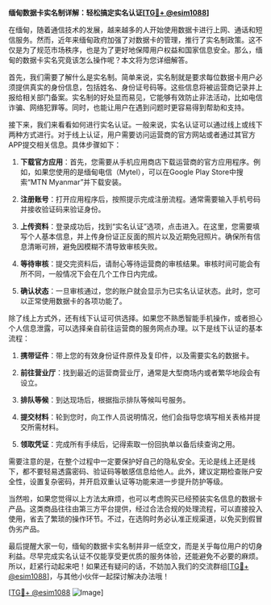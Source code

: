 **缅甸数据卡实名制详解：轻松搞定实名认证[[TG💪+ @esim1088](https://t.me/s/esim1088)]**

在缅甸，随着通信技术的发展，越来越多的人开始使用数据卡进行上网、通话和短信服务。然而，近年来缅甸政府加强了对数据卡的管理，推行了实名制政策。这不仅是为了规范市场秩序，也是为了更好地保障用户权益和国家信息安全。那么，缅甸的数据卡实名究竟该怎么操作呢？本文将为您详细解答。

首先，我们需要了解什么是实名制。简单来说，实名制就是要求每位数据卡用户必须提供真实的身份信息，包括姓名、身份证号码等。这些信息将被运营商记录并上报给相关部门备案。实名制的好处显而易见，它能够有效防止非法活动，比如电信诈骗、网络犯罪等。同时，也能让用户在遇到问题时更容易得到帮助和支持。

接下来，我们来看看如何进行实名认证。一般来说，实名认证可以通过线上或线下两种方式进行。对于线上认证，用户需要访问运营商的官方网站或者通过其官方APP提交相关信息。具体步骤如下：

1. **下载官方应用**：首先，您需要从手机应用商店下载运营商的官方应用程序。例如，如果您使用的是缅甸电信（Mytel），可以在Google Play Store中搜索“MTN Myanmar”并下载安装。

2. **注册账号**：打开应用程序后，按照提示完成注册流程。通常需要输入手机号码并接收验证码来验证身份。

3. **上传资料**：登录成功后，找到“实名认证”选项，点击进入。在这里，您需要填写个人基本信息，并上传身份证正反面的照片以及近期免冠照片。确保所有信息清晰可辨，避免因模糊不清导致审核失败。

4. **等待审核**：提交完资料后，请耐心等待运营商的审核结果。审核时间可能会有所不同，一般情况下会在几个工作日内完成。

5. **确认状态**：一旦审核通过，您的账户就会显示为已实名认证状态。此时，您可以正常使用数据卡的各项功能了。

除了线上方式外，还有线下认证可供选择。如果您不熟悉智能手机操作，或者担心个人信息泄露，可以选择亲自前往运营商的服务网点办理。以下是线下认证的基本流程：

1. **携带证件**：带上您的有效身份证件原件及复印件，以及需要实名的数据卡。

2. **前往营业厅**：找到最近的运营商营业厅，通常是大型商场内或者繁华地段会有设立。

3. **排队等候**：到达现场后，根据指示排队等候叫号服务。

4. **提交材料**：轮到您时，向工作人员说明情况，他们会指导您填写相关表格并提交所需材料。

5. **领取凭证**：完成所有手续后，记得索取一份回执单以备后续查询之用。

需要注意的是，在整个过程中一定要保护好自己的隐私安全。无论是线上还是线下，都不要轻易透露密码、验证码等敏感信息给他人。此外，建议定期检查账户安全性，设置复杂密码，并开启双重认证等功能来进一步提升防护等级。

当然啦，如果您觉得以上方法太麻烦，也可以考虑购买已经预装实名信息的数据卡产品。这类商品往往由第三方平台提供，经过合法合规的处理流程，可以直接投入使用，省去了繁琐的操作环节。不过，在选购时务必认准正规渠道，以免买到假冒伪劣产品。

最后提醒大家一句，缅甸的数据卡实名制并非一纸空文，而是关乎每位用户的切身利益。尽早完成实名认证不仅能享受更优质的服务体验，还能避免不必要的麻烦。所以，赶紧行动起来吧！如果还有疑问的话，不妨加入我们的交流群组[[TG💪+ @esim1088](https://t.me/s/esim1088)]，与其他小伙伴一起探讨解决办法哦！

[[TG💪+ @esim1088](https://t.me/s/esim1088) ![Image](https://i.postimg.cc/4NQfJmqS/Snipaste-2025-05-13-00-14-12.png)]